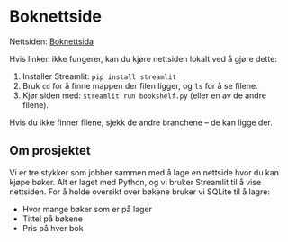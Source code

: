# Boknettside

Nettsiden: [Boknettsida](https://boknettsida.streamlit.app/)

Hvis linken ikke fungerer, kan du kjøre nettsiden lokalt ved å gjøre dette:
1. Installer Streamlit: `pip install streamlit`
2. Bruk `cd` for å finne mappen der filen ligger, og `ls` for å se filene.
3. Kjør siden med: `streamlit run bookshelf.py` (eller en av de andre filene).

Hvis du ikke finner filene, sjekk de andre branchene – de kan ligge der.

## Om prosjektet

Vi er tre stykker som jobber sammen med å lage en nettside hvor du kan kjøpe bøker. Alt er laget med Python, og vi bruker Streamlit til å vise nettsiden. For å holde oversikt over bøkene bruker vi SQLite til å lagre:
- Hvor mange bøker som er på lager
- Tittel på bøkene
- Pris på hver bok
